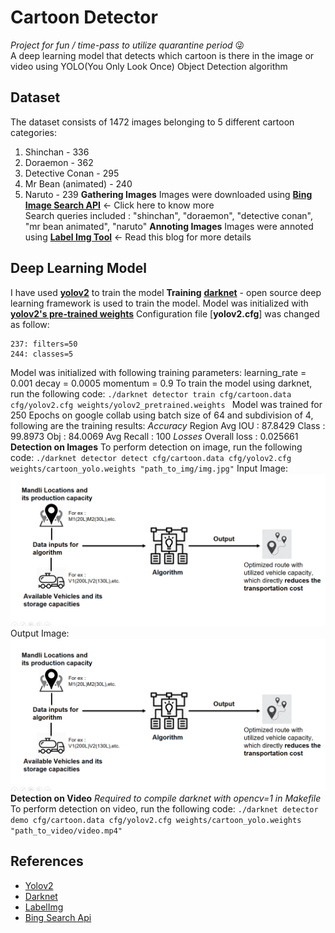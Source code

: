 # **Cartoon Detector**
*Project for fun / time-pass to utilize quarantine period* 😜  
A deep learning model that detects which cartoon is there in the image or video using YOLO(You Only Look Once) Object Detection algorithm
## Dataset
The dataset consists of 1472 images belonging to 5 different cartoon categories:
  1. Shinchan - 336
  2. Doraemon - 362
  3. Detective Conan - 295
  4. Mr Bean (animated) - 240
  5. Naruto - 239
**Gathering Images**
Images were downloaded using [**Bing Image Search API**](https://azure.microsoft.com/en-in/services/cognitive-services/bing-image-search-api/) <- Click here to know more  
Search queries included : "shinchan", "doraemon", "detective conan", "mr bean animated", "naruto"
**Annoting Images**
Images were annoted using [**Label Img Tool**](https://www.arunponnusamy.com/preparing-custom-dataset-for-training-yolo-object-detector.html) <- Read this blog for more details  
## Deep Learning Model
I have used [**yolov2**](https://arxiv.org/pdf/1612.08242.pdf) to train the model
**Training**
[**darknet**](https://github.com/AlexeyAB/darknet) - open source deep learning framework is used to train the model.
Model was initialized with [**yolov2's pre-trained weights**](https://pjreddie.com/darknet/yolo/)
Configuration file [**yolov2.cfg**] was changed as follow:
```
237: filters=50
244: classes=5
```
Model was initialized with following training parameters:
  learning_rate = 0.001
  decay = 0.0005
  momentum = 0.9
To train the model using darknet, run the following code:
  `./darknet detector train cfg/cartoon.data cfg/yolov2.cfg weights/yolov2_pretrained.weights `
Model was trained for 250 Epochs on google collab using batch size of 64 and subdivision of 4, following are the training results:
  *Accuracy*
      Region Avg IOU : 87.8429
      Class : 99.8973
      Obj : 84.0069
      Avg Recall : 100
  *Losses*
      Overall loss : 0.025661
 **Detection on Images**
 To perform detection on image, run the following code:
  `./darknet detector detect cfg/cartoon.data cfg/yolov2.cfg weights/cartoon_yolo.weights "path_to_img/img.jpg"`
  Input Image:  
  ![Input Image](https://github.com/jainamshah17/capacited-vehicle-routing/blob/master/Images/magic.PNG)  
  Output Image:
  ![Output Image](https://github.com/jainamshah17/capacited-vehicle-routing/blob/master/Images/magic.PNG)  
  **Detection on Video**
  *Required to compile darknet with opencv=1 in Makefile*
  To perform detection on video, run the following code:
  `./darknet detector demo cfg/cartoon.data cfg/yolov2.cfg weights/cartoon_yolo.weights "path_to_video/video.mp4"`
  ## References
  - [Yolov2](https://arxiv.org/pdf/1612.08242.pdf)
  - [Darknet](https://github.com/AlexeyAB/darknet)
  - [LabelImg](https://github.com/tzutalin/labelImg)
  - [Bing Search Api](https://azure.microsoft.com/en-in/services/cognitive-services/bing-image-search-api/)
